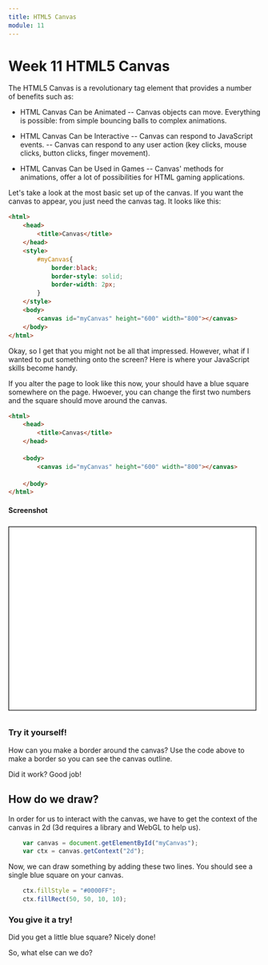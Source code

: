 ```yaml
---
title: HTML5 Canvas
module: 11
---
```


# Week 11 HTML5 Canvas

The HTML5 Canvas is a revolutionary tag element that provides a number of benefits such as:

- HTML Canvas Can be Animated
-- Canvas objects can move. Everything is possible: from simple bouncing balls to complex animations.

- HTML Canvas Can be Interactive
-- Canvas can respond to JavaScript events.
-- Canvas can respond to any user action (key clicks, mouse clicks, button clicks, finger movement).

- HTML Canvas Can be Used in Games
-- Canvas' methods for animations, offer a lot of possibilities for HTML gaming applications.

Let's take a look at the most basic set up of the canvas.  If you want the canvas to appear, you just need the canvas tag.  It looks like this:

```html
<html>
    <head>
        <title>Canvas</title>
    </head>
    <style>
        #myCanvas{
            border:black;
            border-style: solid;
            border-width: 2px;
        }
    </style>
    <body>
        <canvas id="myCanvas" height="600" width="800"></canvas>
    </body>
</html>
```

Okay, so I get that you might not be all that impressed.  However, what if I wanted to put something onto the screen?  Here is where your JavaScript skills become handy.

If you alter the page to look like this now, your should have a blue square somewhere on the page.  Hwoever, you can change the first two numbers and the square should move around the canvas.

```html
<html>
    <head>
        <title>Canvas</title>
    </head>
   
    <body>
        <canvas id="myCanvas" height="600" width="800"></canvas>

    </body>
</html>
```

#### Screenshot

![Example of Canvas](../imgs/canvas.png "Example of Canvas")

### Try it yourself!

How can you make a border around the canvas?  Use the code above to make a border so you can see the canvas outline.

<div id="jotted-demo-1" class="jotted-theme-stacked"></div>

<script>
    new Jotted(document.querySelector("#jotted-demo-1"), {
    files: [
        {
            type: "js",
            hide: false,
            url:"https://raw.githubusercontent.com/Montana-Media-Arts/441-WebTech-Spring2019/master/Week%2011%20Examples/handsonscript.js"
        },
        {
            type: "html",
            hide: false,
            url:"https://raw.githubusercontent.com/Montana-Media-Arts/441-WebTech-Spring2019/master/Week%2011%20Examples/HandsOnExample.html"

    }],
    showBlank: false,
    showResult: true,
    runScripts: true,
    plugins: [
        { name: 'ace', options: { "maxLines": 100, "Lines": 100 } },
        // { name: 'console', options: { autoClear: true } },
    ]
});
</script>

Did it work? Good job!

## How do we draw?

In order for us to interact with the canvas, we have to get the context of the canvas in 2d (3d requires a library and WebGL to help us).

```javascript
    var canvas = document.getElementById("myCanvas");
    var ctx = canvas.getContext("2d");   
```

Now, we can draw something by adding these two lines.  You should see a single blue square on your canvas.

```javascript
    ctx.fillStyle = "#0000FF";
    ctx.fillRect(50, 50, 10, 10);
```

### You give it a try!

<div id="jotted-demo-2" class="jotted-theme-stacked"></div>

<script>
    new Jotted(document.querySelector("#jotted-demo-2"), {
    files: [
        {
            type: "js",
            hide: false,
            url:"https://raw.githubusercontent.com/Montana-Media-Arts/441-WebTech-Spring2019/master/Week%2011%20Examples/handsonscript.js"
        },
        {
            type: "html",
            hide: false,
            url:"https://raw.githubusercontent.com/Montana-Media-Arts/441-WebTech-Spring2019/master/Week%2011%20Examples/HandsOnExample.html"

    }],
    showBlank: false,
    showResult: true,
    runScripts: true,
    plugins: [
        { name: 'ace', options: { "maxLines": 100, "Lines": 100 } },
        // { name: 'console', options: { autoClear: true } },
    ]
});
</script>

Did you get a little blue square?  Nicely done!

So, what else can we do?